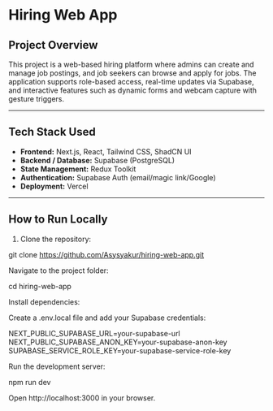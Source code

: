# Hiring Web App

## Project Overview
This project is a web-based hiring platform where admins can create and manage job postings, and job seekers can browse and apply for jobs. The application supports role-based access, real-time updates via Supabase, and interactive features such as dynamic forms and webcam capture with gesture triggers.

---

## Tech Stack Used
- **Frontend:** Next.js, React, Tailwind CSS, ShadCN UI  
- **Backend / Database:** Supabase (PostgreSQL)  
- **State Management:** Redux Toolkit  
- **Authentication:** Supabase Auth (email/magic link/Google)  
- **Deployment:** Vercel  

---

## How to Run Locally
1. Clone the repository:  

git clone https://github.com/Asysyakur/hiring-web-app.git

Navigate to the project folder:
  
cd hiring-web-app

Install dependencies:

Create a .env.local file and add your Supabase credentials:

NEXT_PUBLIC_SUPABASE_URL=your-supabase-url
NEXT_PUBLIC_SUPABASE_ANON_KEY=your-supabase-anon-key
SUPABASE_SERVICE_ROLE_KEY=your-supabase-service-role-key

Run the development server:

npm run dev

Open http://localhost:3000 in your browser.
